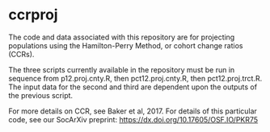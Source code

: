 # ccrproj
The code and data associated with this repository are for projecting populations using the Hamilton-Perry Method, or cohort change ratios (CCRs). 

The three scripts currently available in the repository must be run in sequence from p12.proj.cnty.R, then pct12.proj.cnty.R, then pct12.proj.trct.R. The input data for the second and third are dependent upon the outputs of the previous script.

For more details on CCR, see Baker et al, 2017. For details of this particular code, see our SocArXiv preprint: https://dx.doi.org/10.17605/OSF.IO/PKR75
